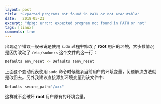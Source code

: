 ```yaml
---
layout: post
title: "Expected programs not found in PATH or not executable"
date:   2018-05-21
excerpt: "dpkg: error: expected program not found in PATH or not"
tags: [linux]
comments: true
---
```


出现这个错误一般来说是使用 `sudo` 过程中修改了 **root** 用户的环境，大多数情况是因为改动了 `/etc/sudoers` 这个文件的这一行：

```sh
Defaults env_reset -> Defaults !env_reset
```

上面这个变动代表使用 `sudo` 命令时候继承当前用户的环境变量，问题解决方法就是改回去。另外我建议直接添加环境变量到该文件中:

```sh
Defaults secure_path="/xxx"
```

这样就不会破坏 **root** 用户原有的环境变量。